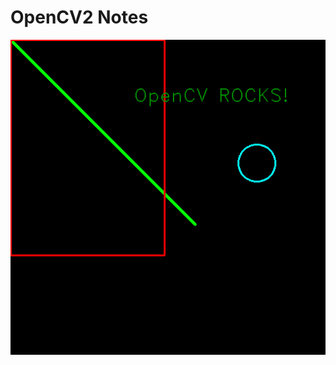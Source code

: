 # OpenCV2 Notes
![opencv-rocks](https://github.com/JackRossProjects/OpenCV2-Notes/blob/master/ch4-output.png?raw=true)
